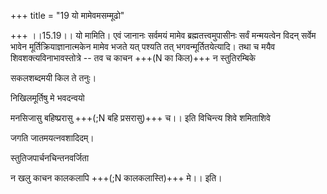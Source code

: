 +++
title = "19 यो मामेवमसम्मूढो"

+++
।।15.19।। यो मामिति। एवं जानानः सर्वमयं मामेव ब्रह्मतत्त्वमुपासीनः सर्वं मन्मयत्वेन विदन् सर्वेम भावेन मूर्तिक्रियाज्ञानात्मकेन मामेव भजते यत् पश्यति तत् भगवन्मूर्तितयेत्यादि। तथा च मयैव शिवशक्त्यविनाभावस्तोत्रे -- तव च काचन +++(N का किल)+++ न स्तुतिरम्बिके  
  
सकलशब्दमयी किल ते तनुः।  
  
निखिलमूर्तिषु मे भवदन्वयो  
  
मनसिजासु बहिष्प्ररासु +++(;N बहि प्रसरासु)+++ च।। इति विचिन्त्य शिवे शमिताशिवे  
  
जगति जातमयत्नवशादिदम्।  
  
स्तुतिजपार्चनचिन्तनवर्जिता  
  
न खलु काचन कालकलापि +++(;N कालकलास्ति)+++ मे।। इति।

